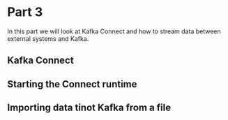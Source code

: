 # Part 3

In this part we will look at Kafka Connect and how to stream data between external systems and Kafka.

## Kafka Connect

## Starting the Connect runtime

## Importing data tinot Kafka from a file

